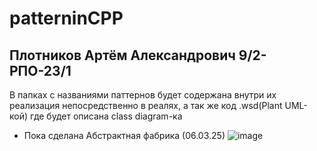 # patterninCPP

## Плотников Артём Александрович 9/2-РПО-23/1

В папках с названиями паттернов будет содержана внутри их реализация непосредственно в реалях, а так же код .wsd(Plant UML-кой) где будет описана class diagram-ка
- Пока сделана Абстрактная фабрика (06.03.25)
![image](https://github.com/user-attachments/assets/9be0577c-24ad-4904-afb5-7b30c7e472a7)
